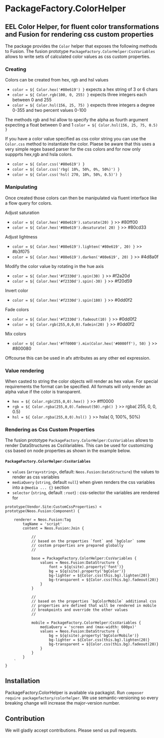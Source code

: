 # PackageFactory.ColorHelper
## EEL Color Helper, for fluent color transformations and Fusion for rendering css custom properties

The package provides the `Color` helper that exposes the following methods to Fusion.
The fusion prototype `PackageFactory.ColorHelper:CssVariables` allows to write sets of 
calculated color values as css custom properties.

### Creating

Colors can be created from hex, rgb and hsl values
- `color = ${ Color.hex('#80e619') }`  expects a hex string of 3 or 6 chars
- `color = ${ Color.rgb(100, 0, 255) }` expects three integers each between 0 and 255
- `color = ${ Color.hsl(156, 25, 75) }` expects three integers a degree 0-355 and two percent values 0-100 

The methods rgb and hsl allow to specify the alpha as fourth argument 
expecting a float between 0 and 1 `color = ${ Color.hsl(156, 25, 75, 0.5) }`

If you have a color value specified as css color string you can use the
`Color.css` method to instantiate the color. Plaese be aware that this
uses a very simple regex based parser for the css colors and for now only 
suppprts hex,rgb and hsla colors.   

- `color = ${ Color.css('#80e619') }`
- `color = ${ Color.css('rbg( 10%, 50%, 0%, 50%)') }`
- `color = ${ Color.css('hsl( 270, 10%, 50%, 0.5)') }`

### Manipulating 

Once created those colors can then be manipulated via fluent interface
like a flow query for colors. 

Adjust saturation
- `color = ${ Color.hex('#80e619').saturate(20) }` >> #80ff00
- `color = ${ Color.hex('#80e619').desaturate( 20) }` >> #80cd33

Adjust lightness
- `color = ${ Color.hex('#80e619').lighten('#80e619', 20) }` >> #b3f075
- `color = ${ Color.hex('#80e619').darken('#80e619', 20) }` >> #4d8a0f

Modify the color value by rotating in the hue axis  
- `color = ${ Color.hex('#f2330d').spin(30) }` >> #f2a20d
- `color = ${ Color.hex('#f2330d').spin(-30) }` >> #f20d59

Invert color
- `color = ${ Color.hex('#f2330d').spin(180) }` >> #0dd0f2

Fade colors
- `color = ${ Color.hex('#f2330d').fadeout(10) }` >> #0dd0f2
- `color = ${ Color.rgb(255,0,0,0).fadein(20) }` >> #0dd0f2

Mix colors
- `color = ${ Color.hex('#ff0000').mix(Color.hex('#0000ff'), 50) }` >> #800080

Offcourse this can be used in afx attributes as any other eel expression.

### Value rendering

When casted to string the color objects will render as hex value. 
For special requirements the format can be specified. All formats will 
only render an alpha value if the color is transparent. 

- `hex = ${ Color.rgb(255,0,0).hex() }` >> #ff0000
- `rgb = ${ Color.rgba(255,0,0).fadeout(50).rgb() }` >> rgba( 255, 0, 0, 0.5)
- `hsl = ${ Color.rgba(255,0,0).hsl() }` >> hsla( 0, 100%, 50%)

### Rendering as Css Custom Properties

The fusion prototype `PackageFactory.ColorHelper:CssVariables` allows to 
render DataStructures as CssVariables. This can be used for customizing
css based on node properties as shown in the example below. 

#### `PackageFactory.ColorHelper:CssVariables`

- `values` (`array<string>`, default: `Neos.Fusion:DataStructure`) the values to render as css variables
- `mediaQuery` (`string`, default `null`) when given renders the css variables into a `@media ... {}` section 
- `selector` (`string`, default `:root`) : css-selector the variables are rendered for 
 
```
prototype(Vendor.Site:CustomCssProperties) < prototype(Neos.Fusion:Component) {

    renderer = Neos.Fusion:Tag
        tagName = 'script'
        content = Neos.Fusion:Join {
        
            //
            // based on the properties `font` and `bgColor` some
            // costom properties are prepared globally
            // 
            
            base = PackageFactory.ColorHelper:CssVariables {
                values = Neos.Fusion:DataStructure {        
                    font = ${q(site).property('font')}
                    bg = ${q(site).property('bgColor')}
                    bg-lighter = ${Color.css(this.bg).lighten(20)}
                    bg-transparent = ${Color.css(this.bg).fadeout(20)}  
                }
            }
            
            //
            // based on the properties `bgColorMobile` additional css
            // properties are defined that will be rendered in mobile 
            // breakpoints and override the other values 
            //     

            mobile = PackageFactory.ColorHelper:CssVariables {
                mediaQuery = 'screen and (max-width: 600px)'
                values = Neos.Fusion:DataStructure {
                    bg = ${q(site).property('bgColorMobile')}
                    bg-lighter = ${Color.css(this.bg).lighten(20)}
                    bg-transparent = ${Color.css(this.bg).fadeout(20)}  
                }
            }
        }
    `
}
```

## Installation

PackageFactory.ColorHelper is available via packagist. Run `composer require packagefactory/colorhelper`.
We use semantic-versioning so every breaking change will increase the major-version number.

## Contribution

We will gladly accept contributions. Please send us pull requests.
